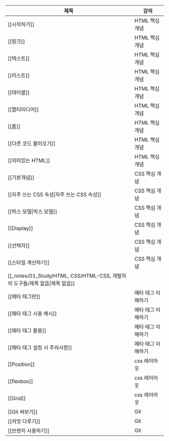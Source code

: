 |제목|강의|
|---|---|
|[[시작하기]]|HTML 핵심개념|
|[[링크]]|HTML 핵심개념|
|[[텍스트]]|HTML 핵심개념|
|[[리스트]]|HTML 핵심개념|
|[[테이블]]|HTML 핵심개념|
|[[멀티미디어]]|HTML 핵심개념|
|[[폼]]|HTML 핵심개념|
|[[다른 코드 불러오기]]|HTML 핵심개념|
|[[의미있는 HTML]]|HTML 핵심개념|
|[[기본개념]]|CSS 핵심 개념|
|[[자주 쓰는 CSS 속성\|자주 쓰는 CSS 속성]]|CSS 핵심 개념|
|[[박스 모델\|박스 모델]]|CSS 핵심 개념|
|[[Display]]|CSS 핵심 개념|
|[[선택자]]|CSS 핵심 개념|
|[[스타일 계산하기]]|CSS 핵심 개념|
|[[_notes/01_Study/HTML, CSS/HTML-CSS, 개발자의 도구들/제목 없음\|제목 없음]]||
|[[메타 태그란]]|메타 태그 이해하기|
|[[메타 태그 사용 예시]]|메타 태그 이해하기|
|[[메타 태그 활용]]|메타 태그 이해하기|
|[[메타 태그 설정 시 주의사항]]|메타 태그 이해하기|
|[[Position]]|css 레이아웃|
|[[flexbox]]|css 레이아웃|
|[[Grid]]|css 레이아웃|
|[[Git 써보기]]|Git|
|[[커밋 다루기]]|Git|
|[[브랜치 사용하기]]|Git|